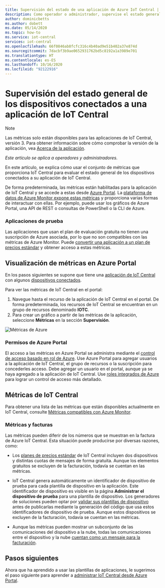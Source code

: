 ```yaml
---
title: Supervisión del estado de una aplicación de Azure IoT Central | Microsoft Docs
description: Como operador o administrador, supervise el estado general de los dispositivos conectados a su aplicación de IoT Central.
author: dominicbetts
ms.author: dobett
ms.date: 05/14/2020
ms.topic: how-to
ms.service: iot-central
services: iot-central
ms.openlocfilehash: 66f0846ab8fcfc316c4b40ad9e51b402a37e874d
ms.sourcegitcommit: 7dacbf3b9ae0652931762bd5c8192a1a3989e701
ms.translationtype: HT
ms.contentlocale: es-ES
ms.lasthandoff: 10/16/2020
ms.locfileid: "92122916"
---
```

# <a name="monitor-the-overall-health-of-the-devices-connected-to-an-iot-central-application"></a>Supervisión del estado general de los dispositivos conectados a una aplicación de IoT Central

> [!NOTE]
> Las métricas solo están disponibles para las aplicaciones de IoT Central, versión 3. Para obtener información sobre cómo comprobar la versión de la aplicación, vea [Acerca de la aplicación](./howto-get-app-info.md).

*Este artículo se aplica a operadores y administradores.*

En este artículo, se explica cómo usar el conjunto de métricas que proporciona IoT Central para evaluar el estado general de los dispositivos conectados a su aplicación de IoT Central.

De forma predeterminada, las métricas están habilitadas para la aplicación de IoT Central y se accede a estas desde [Azure Portal](https://portal.azure.com/). La [plataforma de datos de Azure Monitor expone estas métricas](../../azure-monitor/platform/data-platform-metrics.md) y proporciona varias formas de interactuar con ellas. Por ejemplo, puede usar los gráficos de Azure Portal, una API de REST o consultas de PowerShell o la CLI de Azure.

### <a name="trial-applications"></a>Aplicaciones de prueba

Las aplicaciones que usan el plan de evaluación gratuita no tienen una suscripción de Azure asociada, por lo que no son compatibles con las métricas de Azure Monitor. Puede [convertir una aplicación a un plan de precios estándar](./howto-view-bill.md#move-from-free-to-standard-pricing-plan) y obtener acceso a estas métricas.

## <a name="view-metrics-in-the-azure-portal"></a>Visualización de métricas en Azure Portal

En los pasos siguientes se supone que tiene una [aplicación de IoT Central](./quick-deploy-iot-central.md) con algunos [dispositivos conectados](./tutorial-connect-device-nodejs.md).

Para ver las métricas de IoT Central en el portal:

1. Navegue hasta el recurso de la aplicación de IoT Central en el portal. De forma predeterminada, los recursos de IoT Central se encuentran en un grupo de recursos denominado **IOTC**.
1. Para crear un gráfico a partir de las métricas de la aplicación, seleccione **Métricas** en la sección **Supervisión**.

![Métricas de Azure](media/howto-monitor-application-health/metrics.png)

### <a name="azure-portal-permissions"></a>Permisos de Azure Portal

El acceso a las métricas en Azure Portal se administra mediante el [control de acceso basado en rol de Azure](../../role-based-access-control/overview.md). Use Azure Portal para agregar usuarios a la aplicación de IoT Central, el grupo de recursos o la suscripción para concederles acceso. Debe agregar un usuario en el portal, aunque ya se haya agregado a la aplicación de IoT Central. Use [roles integrados de Azure](../../role-based-access-control/built-in-roles.md) para lograr un control de acceso más detallado.

## <a name="iot-central-metrics"></a>Métricas de IoT Central

Para obtener una lista de las métricas que están disponibles actualmente en IoT Central, consulte [Métricas compatibles con Azure Monitor](../../azure-monitor/platform/metrics-supported.md#microsoftiotcentraliotapps).

### <a name="metrics-and-invoices"></a>Métricas y facturas

Las métricas pueden diferir de los números que se muestran en la factura de Azure IoT Central. Esta situación puede producirse por diversas razones, como:

- Los [planes de precios estándar](https://azure.microsoft.com/pricing/details/iot-central/) de IoT Central incluyen dos dispositivos y distintas cuotas de mensajes de forma gratuita. Aunque los elementos gratuitos se excluyen de la facturación, todavía se cuentan en las métricas.

- IoT Central genera automáticamente un identificador de dispositivo de prueba para cada plantilla de dispositivo en la aplicación. Este identificador de dispositivo es visible en la página **Administrar el dispositivo de prueba** para una plantilla de dispositivo. Los generadores de soluciones pueden optar por [validar sus plantillas de dispositivo](./overview-iot-central.md#create-device-templates) antes de publicarlas mediante la generación del código que usa estos identificadores de dispositivo de prueba. Aunque estos dispositivos se excluyen de la facturación, todavía se cuentan en las métricas.

- Aunque las métricas pueden mostrar un subconjunto de las comunicaciones del dispositivo a la nube, todas las comunicaciones entre el dispositivo y la nube [cuentan como un mensaje para la facturación](https://azure.microsoft.com/pricing/details/iot-central/).

## <a name="next-steps"></a>Pasos siguientes

Ahora que ha aprendido a usar las plantillas de aplicaciones, le sugerimos el paso siguiente para aprender a [administrar IoT Central desde Azure Portal](howto-manage-iot-central-from-portal.md).